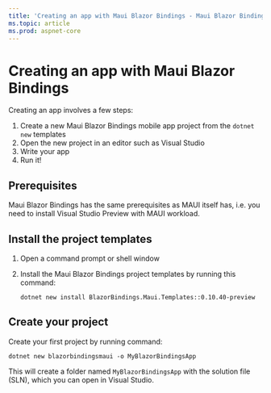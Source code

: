 ```yaml
---
title: 'Creating an app with Maui Blazor Bindings - Maui Blazor Bindings'
ms.topic: article
ms.prod: aspnet-core
---
```


# Creating an app with Maui Blazor Bindings

Creating an app involves a few steps:

1. Create a new Maui Blazor Bindings mobile app project from the `dotnet new` templates
2. Open the new project in an editor such as Visual Studio
3. Write your app
4. Run it!

## Prerequisites

Maui Blazor Bindings has the same prerequisites as MAUI itself has, i.e. you need to install Visual Studio Preview with MAUI workload.

## Install the project templates

1. Open a command prompt or shell window
1. Install the Maui Blazor Bindings project templates by running this command:

    ```shell
    dotnet new install BlazorBindings.Maui.Templates::0.10.40-preview
    ```

## Create your project

Create your first project by running command:
```
dotnet new blazorbindingsmaui -o MyBlazorBindingsApp
```

This will create a folder named `MyBlazorBindingsApp` with the solution file (SLN), which you can open in Visual Studio.